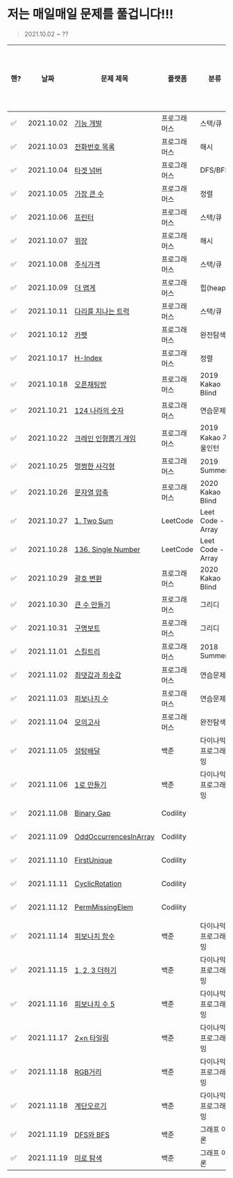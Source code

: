 # 저는 매일매일 문제를 풀겁니다!!!

> 2021.10.02 ~ ?? 

| 핸?  | 날짜       | 문제 제목                                                    | 플랫폼       | 분류                | 풀이 링크                                      | 블로그 포스팅                                                |
| ---- | ---------- | ------------------------------------------------------------ | ------------ | ------------------- | ---------------------------------------------- | ------------------------------------------------------------ |
| ✅    | 2021.10.02 | [기능 개발](https://programmers.co.kr/learn/courses/30/lessons/42586) | 프로그래머스 | 스택/큐             | [링크](./stack-queue/기능개발.py)              | [링크](https://ssuwani.github.io/category/algorithm/programmers/stack-queue/function-development/) |
| ✅    | 2021.10.03 | [전화번호 목록](https://programmers.co.kr/learn/courses/30/lessons/42577) | 프로그래머스 | 해시                | [링크](./hash/전화번호목록.py)                 | [링크](https://ssuwani.github.io/category/algorithm/programmers/hash/phonebook/) |
| ✅    | 2021.10.04 | [타겟 넘버](https://programmers.co.kr/learn/courses/30/lessons/43165?language=python3) | 프로그래머스 | DFS/BFS             | [링크](./dfs-bfs/타겟넘버.py)                  | [링크](https://ssuwani.github.io/category/algorithm/programmers/dfs-bfs/target-number/) |
| ✅    | 2021.10.05 | [가장 큰 수](https://programmers.co.kr/learn/courses/30/lessons/42746) | 프로그래머스 | 정렬                | [링크](./align/가장큰수.py)                    | [링크](https://ssuwani.github.io/category/algorithm/programmers/align/biggest_number/) |
| ✅    | 2021.10.06 | [프린터](https://programmers.co.kr/learn/courses/30/lessons/42587) | 프로그래머스 | 스택/큐             | [링크](./stack-queue/프린터.py)                | [링크](https://ssuwani.github.io/category/algorithm/programmers/stack-queue/printer/) |
| ✅    | 2021.10.07 | [위장](https://programmers.co.kr/learn/courses/30/lessons/42578) | 프로그래머스 | 해시                | [링크](./hash/위장.py)                         | [링크](https://ssuwani.github.io/category/algorithm/programmers/hash/clothes/) |
| ✅    | 2021.10.08 | [주식가격](https://programmers.co.kr/learn/courses/30/lessons/42584) | 프로그래머스 | 스택/큐             | [링크](./stack-queue/주식가격.py)              | [링크](https://ssuwani.github.io/category/algorithm/programmers/stack-queue/stock-price/) |
| ✅    | 2021.10.09 | [더 맵게](https://programmers.co.kr/learn/courses/30/lessons/42626) | 프로그래머스 | 힙(heap)            | [링크](./heap/더맵게.py)                       | [링크](https://ssuwani.github.io/category/algorithm/programmers/heap/spicy) |
| ✅    | 2021.10.11 | [다리를 지나는 트럭](https://programmers.co.kr/learn/courses/30/lessons/42583) | 프로그래머스 | 스택/큐             | [링크](./stack-queue/다리를지나는트럭.py)      | [링크](https://ssuwani.github.io/category/algorithm/programmers/stack-queue/truck-in-bridge/) |
| ✅    | 2021.10.12 | [카펫](https://programmers.co.kr/learn/courses/30/lessons/42842) | 프로그래머스 | 완전탐색            | [링크](./brute-force/카펫.py)                  | [링크](https://ssuwani.github.io/category/algorithm/programmers/brute-force/carpet/) |
| ✅    | 2021.10.17 | [H-Index](https://programmers.co.kr/learn/courses/30/lessons/42747) | 프로그래머스 | 정렬                | [링크](./align/h_index.py)                     | [링크](https://ssuwani.github.io/category/algorithm/programmers/align/h_index/) |
| ✅    | 2021.10.18 | [오픈채팅방](https://programmers.co.kr/learn/courses/30/lessons/42888) | 프로그래머스 | 2019 Kakao Blind    | [링크](./kakao/오픈채팅방.py)                  | [링크](https://ssuwani.github.io/category/algorithm/programmers/kakao/open_chatting) |
| ✅    | 2021.10.21 | [124 나라의 숫자](https://programmers.co.kr/learn/courses/30/lessons/12899) | 프로그래머스 | 연습문제            | [링크](./practice/124나라의숫자.py)            | [링크](https://ssuwani.github.io/category/algorithm/programmers/practice/onetwofour) |
| ✅    | 2021.10.22 | [크레인 인형뽑기 게임](https://programmers.co.kr/learn/courses/30/lessons/64061) | 프로그래머스 | 2019 Kakao 겨울인턴 | [링크](./kakao/크레인인형뽑기.py)              | [링크](https://ssuwani.github.io/category/algorithm/programmers/kakao/crane) |
| ✅    | 2021.10.25 | [멀쩡한 사각형](https://programmers.co.kr/learn/courses/30/lessons/62048) | 프로그래머스 | 2019 Summer         | [링크](./summer-winter-coding/멀쩡한사각형.py) | [링크](https://ssuwani.github.io/category/algorithm/programmers/summer-winter-coding/fine_rect) |
| ✅    | 2021.10.26 | [문자열 압축](https://programmers.co.kr/learn/courses/30/lessons/60057) | 프로그래머스 | 2020 Kakao Blind    | [링크](./kakao/문자열압축.py)                  | [링크](https://ssuwani.github.io/category/algorithm/programmers/kakao/compress_str) |
| ✅    | 2021.10.27 | [1. Two Sum](https://leetcode.com/problems/two-sum/)         | LeetCode     | Leet Code - Array   | [링크](./leetcode/array/1_Two_Sum.py)          | [링크](https://ssuwani.github.io/category/algorithm/leetcode/array/1_two_sum/) |
| ✅    | 2021.10.28 | [136. Single Number](https://leetcode.com/problems/single-number/) | LeetCode     | Leet Code - Array   | [링크](./leetcode/array/136_Single_Number.py)  | [링크](https://ssuwani.github.io/category/algorithm/leetcode/array/136_Single_Number/) |
| ✅    | 2021.10.29 | [괄호 변환](https://programmers.co.kr/learn/courses/30/lessons/60058) | 프로그래머스 | 2020 Kakao Blind    | [링크](./kakao/괄호변환.py)                    | [링크](https://ssuwani.github.io/category/algorithm/programmers/kakao/transfer_bracket) |
| ✅    | 2021.10.30 | [큰 수 만들기](https://programmers.co.kr/learn/courses/30/lessons/42883) | 프로그래머스 | 그리디              | [링크](./greedy/큰수만들기.py)                 | [링크](https://ssuwani.github.io/category/algorithm/programmers/greedy/make_biggest_number) |
| ✅    | 2021.10.31 | [구명보트](https://programmers.co.kr/learn/courses/30/lessons/42885) | 프로그래머스 | 그리디              | [링크](./greedy/구명보트.py)                   | [링크](https://ssuwani.github.io/category/algorithm/programmers/greedy/life_boat) |
| ✅    | 2021.11.01 | [스킬트리](https://programmers.co.kr/learn/courses/30/lessons/49993) | 프로그래머스 | 2018 Summer         | [링크](./summer-winter-coding/스킬트리.py)     | [링크](https://ssuwani.github.io/category/algorithm/programmers/summer-winter-coding/skill_tree) |
| ✅    | 2021.11.02 | [최댓값과 최솟값](https://programmers.co.kr/learn/courses/30/lessons/12939) | 프로그래머스 | 연습문제            | [링크](./practice/최댓값과최솟값.py)           | [링크](https://ssuwani.github.io/category/algorithm/programmers/practice/maxmin) |
| ✅    | 2021.11.03 | [피보나치 수](https://programmers.co.kr/learn/courses/30/lessons/12945) | 프로그래머스 | 연습문제            | [링크](./practice/피보나치수.py)               | [링크](https://ssuwani.github.io/category/algorithm/programmers/practice/fibo) |
| ✅    | 2021.11.04 | [모의고사](https://programmers.co.kr/learn/courses/30/lessons/42840) | 프로그래머스 | 완전탐색            | [링크](./brute-force/모의고사.py)              | [링크](https://ssuwani.github.io/category/algorithm/programmers/brute-force/mock_exam/) |
| ✅    | 2021.11.05 | [설탕배달](https://www.acmicpc.net/problem/2839)             | 백준         | 다이나믹프로그래밍  | [링크](./boj/dp/2839_설탕배달.py)              | [링크](https://ssuwani.github.io/category/algorithm/boj/dp/sugar_delivery) |
| ✅    | 2021.11.06 | [1로 만들기](https://www.acmicpc.net/problem/1463)           | 백준         | 다이나믹프로그래밍  | [링크](./boj/dp/1463_1로만들기.py)             | [링크](https://ssuwani.github.io/category/algorithm/boj/dp/make_one) |
| ✅    | 2021.11.08 | [Binary Gap](https://app.codility.com/c/run/training7JX8WJ-RVH/) | Codility     |                     | [링크](./codility/binary_gap.py)               | [링크](https://ssuwani.github.io/category/algorithm/codility/binary_gap) |
| ✅    | 2021.11.09 | [OddOccurrencesInArray](https://app.codility.com/programmers/lessons/2-arrays/odd_occurrences_in_array/) | Codility     |                     | [링크](./codility/OddOccurrencesInArray.py)    | [링크](https://ssuwani.github.io/category/algorithm/codility/OddOccurrencesInArray) |
| ✅    | 2021.11.10 | [FirstUnique](https://app.codility.com/programmers/trainings/4/first_unique/start/) | Codility     |                     | [링크](./codility/FirstUnique.py)              | [링크](https://ssuwani.github.io/category/algorithm/codility/FirstUnique) |
| ✅    | 2021.11.11 | [CyclicRotation](https://app.codility.com/c/run/trainingYGAQE9-YAQ/) | Codility     |                     | [링크](./codility/CyclicRotation.py)           | [링크](https://ssuwani.github.io/category/algorithm/codility/CyclicRotation) |
| ✅    | 2021.11.12 | [PermMissingElem](https://app.codility.com/demo/results/trainingW67YXB-5VS/#) | Codility     |                     | [링크](./codility/PermMissingElem.py)          | [링크](https://ssuwani.github.io/category/algorithm/codility/PermMissingElem) |
| ✅    | 2021.11.14 | [피보나치 함수](https://www.acmicpc.net/problem/1003)        | 백준         | 다이나믹프로그래밍  | [링크](./boj/dp/피보나치함수.py)               | [링크](https://ssuwani.github.io/category/algorithm/boj/dp/fibo) |
| ✅    | 2021.11.15 | [1, 2, 3 더하기](https://www.acmicpc.net/problem/9095)       | 백준         | 다이나믹프로그래밍  | [링크](./boj/dp/123더하기.py)                  | [링크](https://ssuwani.github.io/category/algorithm/boj/dp/add_one_two_three) |
| ✅    | 2021.11.16 | [피보나치 수 5](https://www.acmicpc.net/problem/10870)       | 백준         | 다이나믹프로그래밍  | [링크](./boj/dp/피보나치수5.py)                | [링크](https://ssuwani.github.io/category/algorithm/boj/dp/fibo5) |
| ✅    | 2021.11.17 | [2×n 타일링](https://www.acmicpc.net/problem/11726)          | 백준         | 다이나믹프로그래밍  | [링크](./boj/dp/2XN타일링.py)                  | [링크](https://ssuwani.github.io/category/algorithm/boj/dp/tile) |
| ✅    | 2021.11.18 | [RGB거리](https://www.acmicpc.net/problem/1149)              | 백준         | 다이나믹프로그래밍  | [링크](./boj/dp/RGB거리.py)                    | [링크](https://ssuwani.github.io/category/algorithm/boj/dp/rgb_distance) |
| ✅    | 2021.11.18 | [계단오르기](https://www.acmicpc.net/problem/2579)           | 백준         | 다이나믹프로그래밍  | [링크](./boj/dp/계단오르기.py)                 | [링크](https://ssuwani.github.io/category/algorithm/boj/dp/stairs) |
| ✅    | 2021.11.19 | [DFS와 BFS](https://www.acmicpc.net/problem/1260)            | 백준         | 그래프 이론         | [링크](./boj/graph/dfs_bfs.py)                 | [링크](https://ssuwani.github.io/category/algorithm/boj/graph/dfs_bfs) |
| ✅    | 2021.11.19 | [미로 탐색](https://www.acmicpc.net/problem/2178)            | 백준         | 그래프 이론         | [링크](./boj/graph/maze.py)                    | [링크](https://ssuwani.github.io/category/algorithm/boj/graph/maze) |







